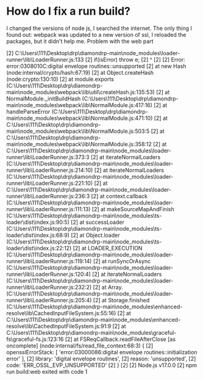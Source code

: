 
# How do I fix a run build?

I changed the versions of node js, I searched the internet. The only thing I found out: webpack was updated to a new version of ssl, I reloaded the packages, but it didn't help me. Problem with the web part



[2] C:\Users\111\Desktop\drp\diamondrp-main\node_modules\loader-runner\lib\LoaderRunner.js:133
[2]             if(isError) throw e;
[2]                         ^
[2]
[2] Error: error:0308010C:digital envelope routines::unsupported
[2]     at new Hash (node:internal/crypto/hash:67:19)
[2]     at Object.createHash (node:crypto:130:10)
[2]     at module.exports (C:\Users\111\Desktop\drp\diamondrp-main\node_modules\webpack\lib\util\createHash.js:135:53)
[2]     at NormalModule._initBuildHash (C:\Users\111\Desktop\drp\diamondrp-main\node_modules\webpack\lib\NormalModule.js:417:16)
[2]     at handleParseError (C:\Users\111\Desktop\drp\diamondrp-main\node_modules\webpack\lib\NormalModule.js:471:10)
[2]     at C:\Users\111\Desktop\drp\diamondrp-main\node_modules\webpack\lib\NormalModule.js:503:5
[2]     at C:\Users\111\Desktop\drp\diamondrp-main\node_modules\webpack\lib\NormalModule.js:358:12
[2]     at C:\Users\111\Desktop\drp\diamondrp-main\node_modules\loader-runner\lib\LoaderRunner.js:373:3
[2]     at iterateNormalLoaders (C:\Users\111\Desktop\drp\diamondrp-main\node_modules\loader-runner\lib\LoaderRunner.js:214:10)
[2]     at iterateNormalLoaders (C:\Users\111\Desktop\drp\diamondrp-main\node_modules\loader-runner\lib\LoaderRunner.js:221:10)
[2]     at C:\Users\111\Desktop\drp\diamondrp-main\node_modules\loader-runner\lib\LoaderRunner.js:236:3
[2]     at context.callback (C:\Users\111\Desktop\drp\diamondrp-main\node_modules\loader-runner\lib\LoaderRunner.js:111:13)
[2]     at makeSourceMapAndFinish (C:\Users\111\Desktop\drp\diamondrp-main\node_modules\ts-loader\dist\index.js:90:5)
[2]     at successLoader (C:\Users\111\Desktop\drp\diamondrp-main\node_modules\ts-loader\dist\index.js:68:9)
[2]     at Object.loader (C:\Users\111\Desktop\drp\diamondrp-main\node_modules\ts-loader\dist\index.js:22:12)
[2]     at LOADER_EXECUTION (C:\Users\111\Desktop\drp\diamondrp-main\node_modules\loader-runner\lib\LoaderRunner.js:119:14)
[2]     at runSyncOrAsync (C:\Users\111\Desktop\drp\diamondrp-main\node_modules\loader-runner\lib\LoaderRunner.js:120:4)
[2]     at iterateNormalLoaders (C:\Users\111\Desktop\drp\diamondrp-main\node_modules\loader-runner\lib\LoaderRunner.js:232:2)
[2]     at Array.<anonymous> (C:\Users\111\Desktop\drp\diamondrp-main\node_modules\loader-runner\lib\LoaderRunner.js:205:4)
[2]     at Storage.finished (C:\Users\111\Desktop\drp\diamondrp-main\node_modules\enhanced-resolve\lib\CachedInputFileSystem.js:55:16)
[2]     at C:\Users\111\Desktop\drp\diamondrp-main\node_modules\enhanced-resolve\lib\CachedInputFileSystem.js:91:9
[2]     at C:\Users\111\Desktop\drp\diamondrp-main\node_modules\graceful-fs\graceful-fs.js:123:16
[2]     at FSReqCallback.readFileAfterClose [as oncomplete] (node:internal/fs/read_file_context:68:3) {
[2]   opensslErrorStack: [ 'error:03000086:digital envelope routines::initialization error' ],
[2]   library: 'digital envelope routines',
[2]   reason: 'unsupported',
[2]   code: 'ERR_OSSL_EVP_UNSUPPORTED'
[2] }
[2]
[2] Node.js v17.0.0
[2] npm run build:web exited with code 1


        
